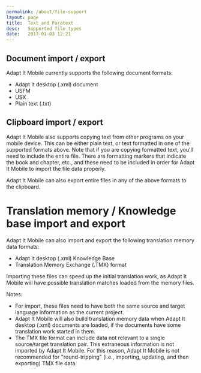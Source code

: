 ```yaml
---
permalink: /about/file-support
layout: page
title:  Text and Paratext
desc:   Supported file types
date:   2017-01-03 12:21
---
```


## Document import / export

Adapt It Mobile currently supports the following document formats:

- Adapt It desktop (.xml) document
- USFM
- USX
- Plain text (.txt)

## Clipboard import / export

Adapt It Mobile also supports copying text from other programs on your mobile device. This can be either plain text, or text formatted in one of the supported formats above. Note that if you are copying formatted text, you'll need to include the entire file. There are formatting markers that indicate the book and chapter, etc., and these need to be included in order for Adapt It Mobile to import the file data properly.

Adapt It Mobile can also export entire files in any of the above formats to the clipboard.

# Translation memory / Knowledge base import and export

Adapt It Mobile can also import and export the following translation memory data formats:

- Adapt It desktop (.xml) Knowledge Base
- Translation Memory Exchange (.TMX) format

Importing these files can speed up the initial translation work, as Adapt It Mobile will have possible translation matches loaded from the memory files.

Notes:

- For import, these files need to have both the same source and target language information as the current project.
- Adapt It Mobile will also build translation memory data when Adapt It desktop (.xml) documents are loaded, if the documents have some translation work started in them.
- The TMX file format can include data not relevant to a single source/target translation pair. This extraneous information is not imported by Adapt It Mobile. For this reason, Adapt It Mobile is not recommended for "round-tripping" (i.e., importing, updating, and then exporting) TMX file data.
